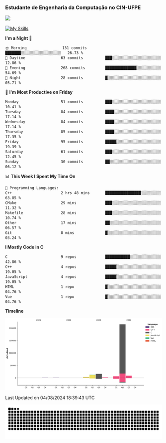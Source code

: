 
### Estudante de Engenharia da Computação no CIN-UFPE
<div>
      <!--<img width=400 src="https://github-readme-stats.vercel.app/api?username=Zed201&show_icons=true&theme=tokyonight" /-->
      <img width=400 src='https://leetcode.card.workers.dev/Zed201?theme=nord&font=baloo&extension=null' />
</div>


[![My Skills](https://skillicons.dev/icons?i=c,cpp,py,java,neovim&theme=dark)](https://skillicons.dev)

<!--START_SECTION:waka-->
**I'm a Night 🦉** 

```text
🌞 Morning                131 commits         ███████░░░░░░░░░░░░░░░░░░   26.73 % 
🌆 Daytime                63 commits          ███░░░░░░░░░░░░░░░░░░░░░░   12.86 % 
🌃 Evening                268 commits         ██████████████░░░░░░░░░░░   54.69 % 
🌙 Night                  28 commits          █░░░░░░░░░░░░░░░░░░░░░░░░   05.71 % 
```
📅 **I'm Most Productive on Friday** 

```text
Monday                   51 commits          ███░░░░░░░░░░░░░░░░░░░░░░   10.41 % 
Tuesday                  84 commits          ████░░░░░░░░░░░░░░░░░░░░░   17.14 % 
Wednesday                84 commits          ████░░░░░░░░░░░░░░░░░░░░░   17.14 % 
Thursday                 85 commits          ████░░░░░░░░░░░░░░░░░░░░░   17.35 % 
Friday                   95 commits          █████░░░░░░░░░░░░░░░░░░░░   19.39 % 
Saturday                 61 commits          ███░░░░░░░░░░░░░░░░░░░░░░   12.45 % 
Sunday                   30 commits          ██░░░░░░░░░░░░░░░░░░░░░░░   06.12 % 
```


📊 **This Week I Spent My Time On** 

```text
💬 Programming Languages: 
C++                      2 hrs 48 mins       ████████████████░░░░░░░░░   63.85 % 
CMake                    29 mins             ███░░░░░░░░░░░░░░░░░░░░░░   11.32 % 
Makefile                 28 mins             ███░░░░░░░░░░░░░░░░░░░░░░   10.74 % 
Other                    17 mins             ██░░░░░░░░░░░░░░░░░░░░░░░   06.57 % 
Git                      8 mins              █░░░░░░░░░░░░░░░░░░░░░░░░   03.24 % 
```

**I Mostly Code in C** 

```text
C                        9 repos             ███████████░░░░░░░░░░░░░░   42.86 % 
C++                      4 repos             █████░░░░░░░░░░░░░░░░░░░░   19.05 % 
JavaScript               4 repos             █████░░░░░░░░░░░░░░░░░░░░   19.05 % 
HTML                     1 repo              █░░░░░░░░░░░░░░░░░░░░░░░░   04.76 % 
Vue                      1 repo              █░░░░░░░░░░░░░░░░░░░░░░░░   04.76 % 
```



**Timeline**

![Lines of Code chart](https://raw.githubusercontent.com/Zed201/Zed201/master/assets/bar_graph.png)


 Last Updated on 04/08/2024 18:39:43 UTC
<!--END_SECTION:waka-->

<picture>
  <source media="(prefers-color-scheme: dark)" srcset="https://github.com/Zed201/Zed201/blob/output/github-contribution-grid-snake-dark.svg" />
  <img alt="github-snake" src="https://github.com/Zed201/Zed201/blob/output/github-contribution-grid-snake-dark.svg" />
</picture>
